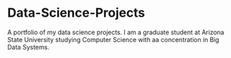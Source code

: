 # Data-Science-Projects

A portfolio of my data science projects. I am a graduate student at Arizona State University studying Computer Science with aa concentration in Big Data Systems.
